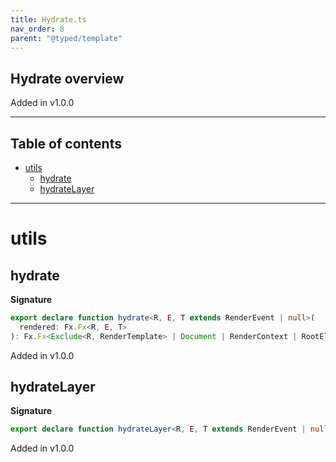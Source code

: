 ```yaml
---
title: Hydrate.ts
nav_order: 8
parent: "@typed/template"
---
```


## Hydrate overview

Added in v1.0.0

---

<h2 class="text-delta">Table of contents</h2>

- [utils](#utils)
  - [hydrate](#hydrate)
  - [hydrateLayer](#hydratelayer)

---

# utils

## hydrate

**Signature**

```ts
export declare function hydrate<R, E, T extends RenderEvent | null>(
  rendered: Fx.Fx<R, E, T>
): Fx.Fx<Exclude<R, RenderTemplate> | Document | RenderContext | RootElement, E, ToRendered<T>>
```

Added in v1.0.0

## hydrateLayer

**Signature**

```ts
export declare function hydrateLayer<R, E, T extends RenderEvent | null>(rendered: Fx.Fx<R, E, T>)
```

Added in v1.0.0
